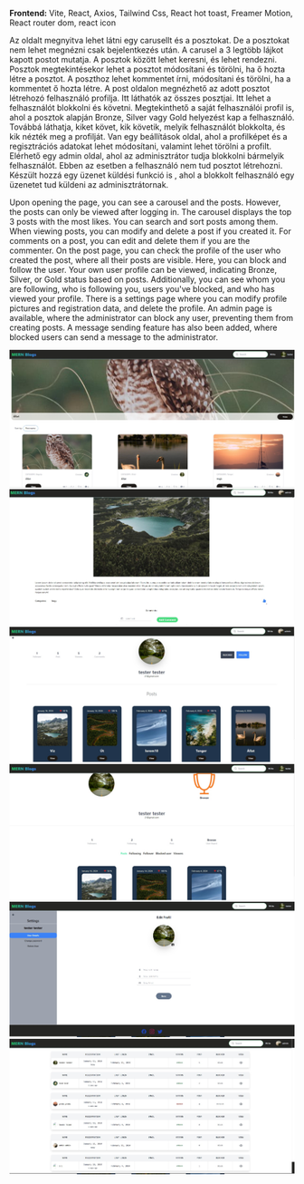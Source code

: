 **Frontend:** Vite, React, Axios, Tailwind Css, React hot toast, Freamer Motion, React router dom, react icon

Az oldalt megnyitva lehet látni egy carusellt és a posztokat. De a posztokat nem lehet megnézni csak bejelentkezés után. A carusel a 3 legtöbb lájkot kapott postot mutatja. A posztok között lehet keresni, és lehet rendezni. Posztok megtekintésekor lehet a posztot módosítani és törölni, ha ő hozta létre a posztot. A poszthoz lehet kommentet írni, módosítani és törölni, ha a kommentet ő hozta létre. A post oldalon megnézhető az adott posztot létrehozó felhasználó profilja. Itt láthatók az összes posztjai. Itt lehet a felhasználót blokkolni és követni. Megtekinthető a saját felhasználói profil is, ahol a posztok alapján Bronze, Silver vagy Gold helyezést kap a felhasználó. Továbbá láthatja, kiket követ, kik követik, melyik felhasználót blokkolta, és kik nézték meg a profilját. Van egy beállítások oldal, ahol a profilképet és a regisztrációs adatokat lehet módosítani, valamint lehet törölni a profilt. Elérhető egy admin oldal, ahol az adminisztrátor tudja blokkolni bármelyik felhasználót. Ebben az esetben a felhasználó nem tud posztot létrehozni. Készült hozzá egy üzenet küldési funkció is , ahol a blokkolt felhasználó egy üzenetet tud küldeni az adminisztrátornak.


Upon opening the page, you can see a carousel and the posts. However, the posts can only be viewed after logging in. The carousel displays the top 3 posts with the most likes. You can search and sort posts among them. When viewing posts, you can modify and delete a post if you created it. For comments on a post, you can edit and delete them if you are the commenter. On the post page, you can check the profile of the user who created the post, where all their posts are visible. Here, you can block and follow the user. Your own user profile can be viewed, indicating Bronze, Silver, or Gold status based on posts. Additionally, you can see whom you are following, who is following you, users you've blocked, and who has viewed your profile. There is a settings page where you can modify profile pictures and registration data, and delete the profile. An admin page is available, where the administrator can block any user, preventing them from creating posts. A message sending feature has also been added, where blocked users can send a message to the administrator.


![Home](https://github.com/sz-adam/Blog-fullsctack-/blob/master/frontend/src/post%20screenshot/homePage.jpg)
![Blog](https://github.com/sz-adam/Blog-fullsctack-/blob/master/frontend/src/post%20screenshot/blog%20post.jpg)
![postProfil](https://github.com/sz-adam/Blog-fullsctack-/blob/master/frontend/src/post%20screenshot/post%20user.jpg)
![userProfil](https://github.com/sz-adam/Blog-fullsctack-/blob/master/frontend/src/post%20screenshot/user.jpg)
![userSettings](https://github.com/sz-adam/Blog-fullsctack-/blob/master/frontend/src/post%20screenshot/user%20settings.jpg)
![adminPages](https://github.com/sz-adam/Blog-fullsctack-/blob/master/frontend/src/post%20screenshot/adminPages.jpg)

